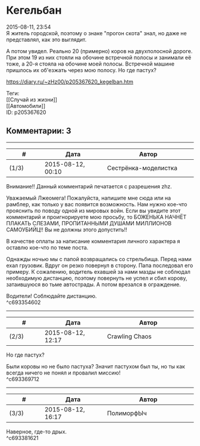 Кегельбан
=========

  
2015-08-11, 23:54  
 Я житель городской, поэтому о знаке "прогон скота" знал, но даже не представлял, как это выглядит.   
   
 А потом увидел. Реально 20 (примерно) коров на двухполосной дороге. При этом 19 из них стояли на обочине встречной полосы и занимали её тоже, а 20-я стояла на обочине моей полосы. Встречной машине пришлось их об'езжать через мою полосу. Но где пастух?   
  
<https://diary.ru/~zHz00/p205367620_kegelban.htm>  
  
Теги:  
[[Случай из жизни]]  
[[Автомобили]]  
ID: p205367620  


Комментарии: 3
--------------

  


---



|         #         |              Дата              |                     Автор                     |           ID           |
| --- | --- | --- | --- |
| (1/3) | 2015-08-12, 00:10 | Сестрёнка-моделистка | c693354602 |

  
 Внимание!! Данный комментарий печатается с разрешения zhz.   
   
 Уважаемый Лжеомега! Пожалуйста, напишите мне сюда или на рамблер, как только у вас появится возможность. Нам нужно кое-что прояснить по поводу одной из мировых войн. Если вы увидите этот комментарий и проигнорируете мою просьбу, то БОЖЕНЬКА НАЧНЁТ ПЛАКАТЬ СЛЕЗАМИ, ПРОПИТАННЫМИ ДУШАМИ МИЛЛИОНОВ САМОУБИЙЦ!! Вы не должны этого допустить!!   
   
 В качестве оплаты за написание комментария личного характера я оставлю кое-что по теме поста.   
   
 Однажды ночью мы с папой возвращались со стрельбища. Перед нами ехал грузовик. Вдруг он резко повернул в сторону. Папа последовал его примеру. К сожалению, водитель ехавшей за нами мазды не соблюдал необходимую дистанцию, поэтому повернуть не успел и сбил корову, затаившуюся во тьме автострады. А потом врезался в ограждение.   
   
 Водители! Соблюдайте дистанцию.   
 ^c693354602

---



|         #         |              Дата              |                     Автор                     |           ID           |
| --- | --- | --- | --- |
| (2/3) | 2015-08-12, 12:17 | Crawling Chaos | c693369712 |

  
  Но где пастух?    
   
 Были коровы но не было пастуха? Значит пастухом был ты, но ты как всегда ничего не понял и провалил миссию!   
 ^c693369712

---



|         #         |              Дата              |                     Автор                     |           ID           |
| --- | --- | --- | --- |
| (3/3) | 2015-08-12, 16:17 | ПолиморфЫч | c693381621 |

  
 Наверное, где-то дрых.   
 ^c693381621